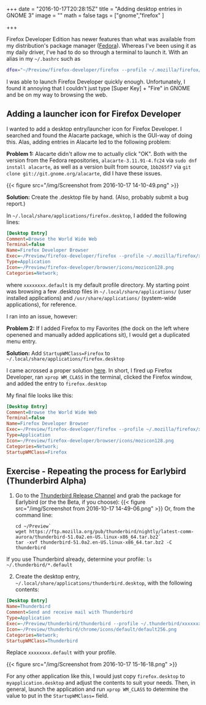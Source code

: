 +++
date = "2016-10-17T20:28:15Z"
title = "Adding desktop entries in GNOME 3"
image = ""
math = false
tags = ["gnome","firefox"
]

+++

Firefox Developer Edition has newer features than what was available from my distribution's package manager ([Fedora](https://getfedora.org)).  Whereas I've been using it as my daily driver, I've had to do so through a terminal to launch it.  With an alias in my `~/.bashrc` such as
``` bash
dfox="~/Preview/firefox-developer/firefox --profile ~/.mozilla/firefox/7ahl24yk.default/'
```
I was able to launch Firefox Developer quickly enough.  Unfortunately, I found it annoying that I couldn't just type [Super Key] + "Fire" in GNOME and be on my way to browsing the web.<!--more-->

## Adding a launcher icon for Firefox Developer

I wanted to add a desktop entry/launcher icon for Firefox Developer.  I searched and found the Alacarte package, which is the GUI-way of doing this.  Alas, adding entries in Alacarte led to the following problem:

**Problem 1:** Alacarte didn't allow me to actually click "OK".  Both with the version from the Fedora repositories, `alacarte-3.11.91-4.fc24` via `sudo dnf install alacarte`, as well as a version built from source, `1bb265f7` via `git clone git://git.gnome.org/alacarte`, did I have these issues.

{{< figure src="/img/Screenshot from 2016-10-17 14-10-49.png" >}}

**Solution:** Create the .desktop file by hand.  (Also, probably submit a bug report.)

In `~/.local/share/applications/firefox.desktop`, I added the following lines:
``` ini
[Desktop Entry]
Comment=Browse the World Wide Web
Terminal=false
Name=Firefox Developer Browser
Exec=~/Preview/firefox-developer/firefox --profile ~/.mozilla/firefox/xxxxxxxx.default %U
Type=Application
Icon=~/Preview/firefox-developer/browser/icons/mozicon128.png
Categories=Network;
```
where `xxxxxxxx.default` is my default profile directory. My starting point was browsing a few .desktop files in `~/.local/share/applications/` (user installed applications) and `/usr/share/applications/` (system-wide applications), for reference.

I ran into an issue, however:

**Problem 2:** If I added Firefox to my Favorites (the dock on the left where openened and manually added applications sit), I would get a duplicated menu entry.

**Solution:** Add `StartupWMClass=Firefox` to `~/.local/share/applications/firefox.desktop`

I came acrossed a proper solution [here](https://askubuntu.com/questions/403766/duplicate-icons-for-manully-created-gnome-launcher-items#635839).  In short, I fired up Firefox Developer, ran `xprop WM_CLASS` in the terminal, clicked the Firefox window, and added the entry to `firefox.desktop`

My final file looks like this: 
``` ini
[Desktop Entry]
Comment=Browse the World Wide Web
Terminal=false
Name=Firefox Developer Browser
Exec=~/Preview/firefox-developer/firefox --profile ~/.mozilla/firefox/xxxxxxxx.default %U
Type=Application
Icon=~/Preview/firefox-developer/browser/icons/mozicon128.png
Categories=Network;
StartupWMClass=Firefox
```

## Exercise - Repeating the process for Earlybird (Thunderbird Alpha)

1. Go to the [Thunderbird Release Channel](https://www.mozilla.org/en-US/thunderbird/channel/) and grab the package for Earlybird (or the the Beta, if you choose):
    {{< figure src="/img/Screenshot from 2016-10-17 14-49-06.png" >}}
Or, from the command line:
    ```
    cd ~/Preview`
    wget https://ftp.mozilla.org/pub/thunderbird/nightly/latest-comm-aurora/thunderbird-51.0a2.en-US.linux-x86_64.tar.bz2`
    tar -xvf thunderbird-51.0a2.en-US.linux-x86_64.tar.bz2 -C thunderbird
    ```
If you use Thunderbird already, determine your profile: `ls ~/.thunderbird/*.default`

2. Create the desktop entry, `~/.local/share/applications/thunderbird.desktop`, with the following contents:
``` ini
[Desktop Entry]
Name=Thunderbird
Comment=Send and receive mail with Thunderbird
Type=Application
Exec=~/Preview/thunderbird/thunderbird --profile ~/.thunderbird/xxxxxxxx.default %u
Icon=~/Preview/thunderbird/chrome/icons/default/default256.png
Categories=Network;
StartupWMClass=Thunderbird
```
Replace `xxxxxxxx.default` with your profile.

{{< figure src="/img/Screenshot from 2016-10-17 15-16-18.png" >}}

For any other application like this, I would just copy `firefox.desktop` to `myapplication.desktop` and adjust the contents to suit your needs.  Then, in general, launch the application and run `xprop WM_CLASS` to determine the value to put in the `StartupWMClass=` field. 
